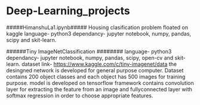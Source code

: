 # Deep-Learning_projects 
#####HimanshuLa1.ipynb#####
Housing clasification problem floated on kaggle
language- python3
dependancy- jupyter notebook, numpy, pandas, scipy and skit-learn.

######Tiny ImageNetClassification ########
language- python3
dependancy- jupyter notebook, numpy, pandas, scipy, open-cv and skit-learn.
dataset link- https://www.kaggle.com/c/tiny-imagenet/data
the desingned network is developed for general purpose computer. Dataset contains 200 object classes and each object has 500 images for training purpose. model is developed on tensorflow framework contains convolution layer for extracting the feature from an image and fullyconnected layer with softmax regression in order to choose appropriate features.
